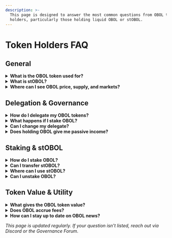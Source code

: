 ```yaml
---
description: >-
  This page is designed to answer the most common questions from OBOL token
  holders, particularly those holding liquid OBOL or stOBOL.
---
```


# Token Holders FAQ

## General

<details>

<summary><strong>What is the OBOL token used for?</strong></summary>

OBOL is the governance token of the Obol Collective. It enables holders to participate in on-chain governance by voting directly or delegating their voting power to delegates.

OBOL is also used in the [RAF](../governance/raf/), where token holders delegate to vote on which contributors should receive retroactive funding for valuable work.

In addition, OBOL can be staked to receive stOBOL, a liquid token that accrues staking rewards and retains governance power as long as it remains in the staker’s wallet. This staking mechanism supports long-term alignment and decentralized ownership.

Finally, both OBOL and stOBOL are being integrated into DeFi protocols, such as liquidity pools, lending platforms (e.g. Morpho), and restaking services (e.g. Eigenlayer, Symbiotic), with more utility expected over time as shaped by community governance.

</details>

<details>

<summary><strong>What is stOBOL?</strong></summary>

stOBOL is the liquid staking token received when you stake OBOL. It earns staking rewards and can be used in DeFi. Holding stOBOL in your wallet preserves your governance power. More info in [staking-and-stobol.md](staking-and-stobol.md "mention")

</details>

<details>

<summary><strong>Where can I see OBOL price, supply, and markets?</strong></summary>

You can track OBOL on [CoinMarketCap](https://www.coingecko.com/en/coins/obol-2) or [Coingecko](https://coingecko.com). These pages include market data, supply information, and live price charts.

</details>

## Delegation & Governance

<details>

<summary><strong>How do I delegate my OBOL tokens?</strong></summary>

You can delegate via [vote.obol.org](https://vote.obol.org/dao/delegates). Connect your wallet, choose a delegate, and confirm the delegation transaction.

</details>

<details>

<summary><strong>What happens if I stake OBOL?</strong></summary>

You receive stOBOL, which maintains your delegation as long as it stays in your wallet. Once transferred (e.g., to a DeFi protocol), you lose the individual delegation. Voting power is then routed via an [auto-delegation strategy](staking-and-stobol.md#how-the-overwhelming-support-strategy-works).

</details>

<details>

<summary><strong>Can I change my delegate?</strong></summary>

Yes, you can re-delegate at any time through the Collective Portal at [vote.obol.org](https://vote.obol.org)

</details>

<details>

<summary><strong>Does holding OBOL give me passive income?</strong></summary>

Not directly. Only staking OBOL (to receive auto-compounding stOBOL) allows you to earn rewards.

</details>

## Staking & stOBOL

<details>

<summary><strong>How do I stake OBOL?</strong></summary>

Use [stake.obol.org](https://stake.obol.org) to stake. You’ll receive auto-compounding stOBOL in return.

</details>

<details>

<summary><strong>Can I transfer stOBOL?</strong></summary>

Yes, stOBOL is a fully transferable ERC-20 token. However, if you transfer it, your direct delegation is lost, and your governance power enters the auto-delegation pool.

</details>

<details>

<summary><strong>Where can I use stOBOL?</strong></summary>

stOBOL can be used in DeFi protocols (e.g., as collateral, in LPs, etc.). Integrations are ongoing and will be announced via Discord and Twitter.

</details>

<details>

<summary><strong>Can I unstake OBOL?</strong></summary>

Yes. You can return stOBOL to the staking contract at anytime without lockup to reclaim your OBOL. Unstaking and restaking interfaces are provided at [stake.obol.org](https://stake.obol.org).

</details>

## Token Value & Utility

<details>

<summary><strong>What gives the OBOL token value?</strong></summary>

OBOL gains utility through governance rights, staking yield, and its use in DeFi. Long term, its value could be tied to the growth of the Obol Network, including fees, protocol usage, and TVL.

</details>

<details>

<summary><strong>Does OBOL accrue fees?</strong></summary>

Currently, OBOL does not accrue protocol revenue. However, the DAO may vote in the future to direct protocol revenue toward token holders or stakers.

</details>

<details>

<summary><strong>How can I stay up to date on OBOL news?</strong></summary>

Join our [Discord](https://discord.obol.org), follow [@ObolNetwork](https://x.com/Obol_Collective), and check our [Forum](https://community.obol.org) for governance and integration updates.

</details>

_This page is updated regularly. If your question isn’t listed, reach out via Discord or the Governance Forum._
